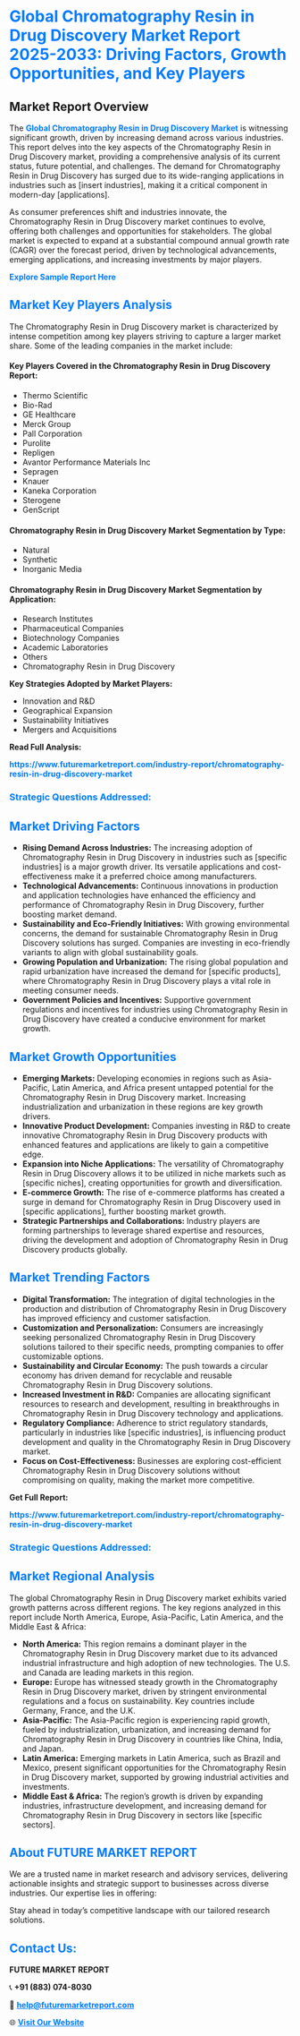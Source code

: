<h1 style="color: #007BFF;">Global Chromatography Resin in Drug Discovery Market Report 2025-2033: Driving Factors, Growth Opportunities, and Key Players</h1>

<section id="overview">
<h2>Market Report Overview</h2>
<p>The <a href="https://www.futuremarketreport.com/industry-report/chromatography-resin-in-drug-discovery-market" style="color: #007BFF; text-decoration: none;"><strong>Global Chromatography Resin in Drug Discovery Market</strong></a> is witnessing significant growth, driven by increasing demand across various industries. This report delves into the key aspects of the Chromatography Resin in Drug Discovery market, providing a comprehensive analysis of its current status, future potential, and challenges. The demand for Chromatography Resin in Drug Discovery has surged due to its wide-ranging applications in industries such as [insert industries], making it a critical component in modern-day [applications].</p>
<p>As consumer preferences shift and industries innovate, the Chromatography Resin in Drug Discovery market continues to evolve, offering both challenges and opportunities for stakeholders. The global market is expected to expand at a substantial compound annual growth rate (CAGR) over the forecast period, driven by technological advancements, emerging applications, and increasing investments by major players.</p>
</section>

<section id="overview">
<p><a href="https://www.futuremarketreport.com/request-sample/reportId=126944" style="color: #007BFF; text-decoration: none;"><strong>Explore Sample Report Here</strong></a></p>
</section>

<section id="key-players">
<h2 style="color: #007BFF;">Market Key Players Analysis</h2>
<p>The Chromatography Resin in Drug Discovery market is characterized by intense competition among key players striving to capture a larger market share. Some of the leading companies in the market include:</p>
<h4>Key Players Covered in the Chromatography Resin in Drug Discovery Report:</h4>
<ul><li>Thermo Scientific</li><li>Bio-Rad</li><li>GE Healthcare</li><li>Merck Group</li><li>Pall Corporation</li><li>Purolite</li><li>Repligen</li><li>Avantor Performance Materials Inc</li><li>Sepragen</li><li>Knauer</li><li>Kaneka Corporation</li><li>Sterogene</li><li>GenScript</li></ul>
<h4>Chromatography Resin in Drug Discovery Market Segmentation by Type:</h4>
<ul><li>Natural</li><li>Synthetic</li><li>Inorganic Media</li></ul>

<h4>Chromatography Resin in Drug Discovery Market Segmentation by Application:</h4>
<ul><li>Research Institutes</li><li>Pharmaceutical Companies</li><li>Biotechnology Companies</li><li>Academic Laboratories</li><li>Others</li><li>Chromatography Resin in Drug Discovery</li></ul>
<p><strong>Key Strategies Adopted by Market Players:</strong></p>
<ul>
<li>Innovation and R&D</li>
<li>Geographical Expansion</li>
<li>Sustainability Initiatives</li>
<li>Mergers and Acquisitions</li>
</ul>
</section>

<section>
<p><strong>Read Full Analysis: </strong></p><a href="https://www.futuremarketreport.com/industry-report/chromatography-resin-in-drug-discovery-market" style="color: #007BFF; text-decoration: none;"><strong>https://www.futuremarketreport.com/industry-report/chromatography-resin-in-drug-discovery-market</strong></a>
<h3 style="color: #007BFF;">Strategic Questions Addressed:</h3>
</section>

<section id="driving-factors">
<h2 style="color: #007BFF;">Market Driving Factors</h2>
<ul>
<li><strong>Rising Demand Across Industries:</strong> The increasing adoption of Chromatography Resin in Drug Discovery in industries such as [specific industries] is a major growth driver. Its versatile applications and cost-effectiveness make it a preferred choice among manufacturers.</li>
<li><strong>Technological Advancements:</strong> Continuous innovations in production and application technologies have enhanced the efficiency and performance of Chromatography Resin in Drug Discovery, further boosting market demand.</li>
<li><strong>Sustainability and Eco-Friendly Initiatives:</strong> With growing environmental concerns, the demand for sustainable Chromatography Resin in Drug Discovery solutions has surged. Companies are investing in eco-friendly variants to align with global sustainability goals.</li>
<li><strong>Growing Population and Urbanization:</strong> The rising global population and rapid urbanization have increased the demand for [specific products], where Chromatography Resin in Drug Discovery plays a vital role in meeting consumer needs.</li>
<li><strong>Government Policies and Incentives:</strong> Supportive government regulations and incentives for industries using Chromatography Resin in Drug Discovery have created a conducive environment for market growth.</li>
</ul>
</section>

<section id="growth-opportunities">
<h2 style="color: #007BFF;">Market Growth Opportunities</h2>
<ul>
<li><strong>Emerging Markets:</strong> Developing economies in regions such as Asia-Pacific, Latin America, and Africa present untapped potential for the Chromatography Resin in Drug Discovery market. Increasing industrialization and urbanization in these regions are key growth drivers.</li>
<li><strong>Innovative Product Development:</strong> Companies investing in R&D to create innovative Chromatography Resin in Drug Discovery products with enhanced features and applications are likely to gain a competitive edge.</li>
<li><strong>Expansion into Niche Applications:</strong> The versatility of Chromatography Resin in Drug Discovery allows it to be utilized in niche markets such as [specific niches], creating opportunities for growth and diversification.</li>
<li><strong>E-commerce Growth:</strong> The rise of e-commerce platforms has created a surge in demand for Chromatography Resin in Drug Discovery used in [specific applications], further boosting market growth.</li>
<li><strong>Strategic Partnerships and Collaborations:</strong> Industry players are forming partnerships to leverage shared expertise and resources, driving the development and adoption of Chromatography Resin in Drug Discovery products globally.</li>
</ul>
</section>

<section id="trending-factors">
<h2 style="color: #007BFF;">Market Trending Factors</h2>
<ul>
<li><strong>Digital Transformation:</strong> The integration of digital technologies in the production and distribution of Chromatography Resin in Drug Discovery has improved efficiency and customer satisfaction.</li>
<li><strong>Customization and Personalization:</strong> Consumers are increasingly seeking personalized Chromatography Resin in Drug Discovery solutions tailored to their specific needs, prompting companies to offer customizable options.</li>
<li><strong>Sustainability and Circular Economy:</strong> The push towards a circular economy has driven demand for recyclable and reusable Chromatography Resin in Drug Discovery solutions.</li>
<li><strong>Increased Investment in R&D:</strong> Companies are allocating significant resources to research and development, resulting in breakthroughs in Chromatography Resin in Drug Discovery technology and applications.</li>
<li><strong>Regulatory Compliance:</strong> Adherence to strict regulatory standards, particularly in industries like [specific industries], is influencing product development and quality in the Chromatography Resin in Drug Discovery market.</li>
<li><strong>Focus on Cost-Effectiveness:</strong> Businesses are exploring cost-efficient Chromatography Resin in Drug Discovery solutions without compromising on quality, making the market more competitive.</li>
</ul>
</section>

<section>
<p><strong>Get Full Report: </strong></p><a href="https://www.futuremarketreport.com/industry-report/chromatography-resin-in-drug-discovery-market" style="color: #007BFF; text-decoration: none;"><strong>https://www.futuremarketreport.com/industry-report/chromatography-resin-in-drug-discovery-market</strong></a>
<h3 style="color: #007BFF;">Strategic Questions Addressed:</h3>
</section>


<section id="regional-analysis">
<h2 style="color: #007BFF;">Market Regional Analysis</h2>
<p>The global Chromatography Resin in Drug Discovery market exhibits varied growth patterns across different regions. The key regions analyzed in this report include North America, Europe, Asia-Pacific, Latin America, and the Middle East & Africa:</p>
<ul>
<li><strong>North America:</strong> This region remains a dominant player in the Chromatography Resin in Drug Discovery market due to its advanced industrial infrastructure and high adoption of new technologies. The U.S. and Canada are leading markets in this region.</li>
<li><strong>Europe:</strong> Europe has witnessed steady growth in the Chromatography Resin in Drug Discovery market, driven by stringent environmental regulations and a focus on sustainability. Key countries include Germany, France, and the U.K.</li>
<li><strong>Asia-Pacific:</strong> The Asia-Pacific region is experiencing rapid growth, fueled by industrialization, urbanization, and increasing demand for Chromatography Resin in Drug Discovery in countries like China, India, and Japan.</li>
<li><strong>Latin America:</strong> Emerging markets in Latin America, such as Brazil and Mexico, present significant opportunities for the Chromatography Resin in Drug Discovery market, supported by growing industrial activities and investments.</li>
<li><strong>Middle East & Africa:</strong> The region’s growth is driven by expanding industries, infrastructure development, and increasing demand for Chromatography Resin in Drug Discovery in sectors like [specific sectors].</li>
</ul>
</section>

<footer>
<h2 style="color: #007BFF;">About FUTURE MARKET REPORT</h2>
<p>We are a trusted name in market research and advisory services, delivering actionable insights and strategic support to businesses across diverse industries. Our expertise lies in offering:</p>

<p>Stay ahead in today’s competitive landscape with our tailored research solutions.</p>

<h2 style="color: #007BFF;">Contact Us:</h2>
<p><strong>FUTURE MARKET REPORT</strong></p>
<p>📞 <strong>+91 (883) 074-8030</strong></p>
<p>📧 <strong><a href="mailto:help@futuremarketreport.com" style="color: #007BFF;">help@futuremarketreport.com</a></strong></p>
<p>🌐 <strong><a href="https://www.futuremarketreport.com/" style="color: #007BFF;">Visit Our Website</a></strong></p>
</footer>
